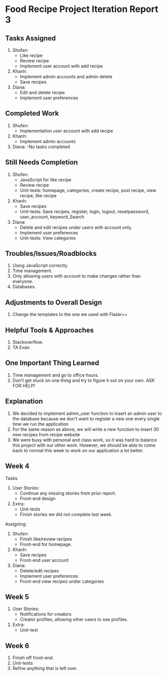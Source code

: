 # Food Recipe Project Iteration Report 3

Tasks Assigned
----------------
1. Shufan:
   - Like recipe
   - Review recipe
   - Implement user account with add recipe
2. Khanh:
   - Implement admin accounts and admin delete
   - Save recipes
3. Diana:
   - Edit and delete recipe
   - Implement user preferences

Completed Work
----------------
1. Shufan:
   - Implementation user account with add recipe 
2. Khanh:
   - Implement admin accounts 
3. Diana:
   -No tasks completed

Still Needs Completion
----------------
1. Shufan:
   - JavaScript for like recipe
   - Review recipe
   - Unit-tests: homepage, categories, create recipe, post recipe, view recipe, like recipe
2. Khanh:
   - Save recipes
   - Unit-tests: Save recipes, register, login, logout, resetpassword, user_account, keyword_Search
3. Diana:
   - Delete and edit recipes under users with account only.
   - Implement user preferences
   - Unit-tests: View categories

Troubles/Issues/Roadblocks
----------------
1. Using JavaScript correctly.
2. Time management.
3. Only allowing users with account to make changes rather than everyone.
4. Databases.

Adjustments to Overall Design
----------------
1. Change the templates to the one we used with Flaskr++

Helpful Tools & Approaches
----------------
1. Stackoverflow.
2. TA Evan.

One Important Thing Learned
----------------
1. Time management and go to office hours.
2. Don't get stuck on one thing and try to figure it out on your own. ASK FOR HELP!

Explanation
----------------
1. We decided to implement admin_user function to insert an admin user to the database because we don't want to register a new one every single time we run the application
2. For the same reason as above, we will write a new function to insert 30 new recipes from recipe website
3. We were busy with personal and class work, so it was hard to balance this project with our other work. However, we should be able to come back to normal this week to work on our application a lot better.

Week 4
----------------
Tasks:
1. User Stories:
   - Continue any missing stories from prior report.
   - Front-end design
2. Extra:
   - Unit-tests
   - Finish stories we did not complete last week.

Assigning:
1. Shufan:
   - Finish like/review recipes
   - Front-end for homepage.
2. Khanh:
   - Save recipes
   - Front-end user account
3. Diana:
   - Delete/edit recipes
   - Implement user preferences
   - Front-end view recipes under categories

Week 5
----------------
1. User Stories:
   - Notifications for creators
   - Creator profiles, allowing other users to see profiles.
2. Extra:
   - Unit-test

Week 6
----------------
1. Finish off front-end.
2. Unit-tests
3. Refine anything that is left over.